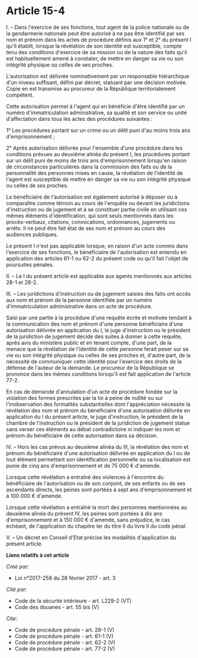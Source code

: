 # Article 15-4

I. – Dans l'exercice de ses fonctions, tout agent de la police nationale ou de la gendarmerie nationale peut être autorisé à
ne pas être identifié par ses nom et prénom dans les actes de procédure définis aux 1° et 2° du présent I qu'il établit,
lorsque la révélation de son identité est susceptible, compte tenu des conditions d'exercice de sa mission ou de la nature
des faits qu'il est habituellement amené à constater, de mettre en danger sa vie ou son intégrité physique ou celles de ses
proches. 

L'autorisation est délivrée nominativement par un responsable hiérarchique d'un niveau suffisant, défini par décret, statuant
par une décision motivée. Copie en est transmise au procureur de la République territorialement compétent. 

Cette autorisation permet à l'agent qui en bénéficie d'être identifié par un numéro d'immatriculation administrative, sa
qualité et son service ou unité d'affectation dans tous les actes des procédures suivantes : 

1° Les procédures portant sur un crime ou un délit puni d'au moins trois ans d'emprisonnement ; 

2° Après autorisation délivrée pour l'ensemble d'une procédure dans les conditions prévues au deuxième alinéa du présent I,
les procédures portant sur un délit puni de moins de trois ans d'emprisonnement lorsqu'en raison de circonstances
particulières dans la commission des faits ou de la personnalité des personnes mises en cause, la révélation de l'identité de
l'agent est susceptible de mettre en danger sa vie ou son intégrité physique ou celles de ses proches. 

Le bénéficiaire de l'autorisation est également autorisé à déposer ou à comparaître comme témoin au cours de l'enquête ou
devant les juridictions d'instruction ou de jugement et à se constituer partie civile en utilisant ces mêmes éléments
d'identification, qui sont seuls mentionnés dans les procès-verbaux, citations, convocations, ordonnances, jugements ou
arrêts. Il ne peut être fait état de ses nom et prénom au cours des audiences publiques. 

Le présent I n'est pas applicable lorsque, en raison d'un acte commis dans l'exercice de ses fonctions, le bénéficiaire de
l'autorisation est entendu en application des articles 61-1 ou 62-2 du présent code ou qu'il fait l'objet de poursuites
pénales. 

II. – Le I du présent article est applicable aux agents mentionnés aux articles 28-1 et 28-2. 

III. – Les juridictions d'instruction ou de jugement saisies des faits ont accès aux nom et prénom de la personne identifiée
par un numéro d'immatriculation administrative dans un acte de procédure. 

Saisi par une partie à la procédure d'une requête écrite et motivée tendant à la communication des nom et prénom d'une
personne bénéficiaire d'une autorisation délivrée en application du I, le juge d'instruction ou le président de la
juridiction de jugement décide des suites à donner à cette requête, après avis du ministère public et en tenant compte, d'une
part, de la menace que la révélation de l'identité de cette personne ferait peser sur sa vie ou son intégrité physique ou
celles de ses proches et, d'autre part, de la nécessité de communiquer cette identité pour l'exercice des droits de la
défense de l'auteur de la demande. Le procureur de la République se prononce dans les mêmes conditions lorsqu'il est fait
application de l'article 77-2. 

En cas de demande d'annulation d'un acte de procédure fondée sur la violation des formes prescrites par la loi à peine de
nullité ou sur l'inobservation des formalités substantielles dont l'appréciation nécessite la révélation des nom et prénom du
bénéficiaire d'une autorisation délivrée en application du I du présent article, le juge d'instruction, le président de la
chambre de l'instruction ou le président de la juridiction de jugement statue sans verser ces éléments au débat
contradictoire ni indiquer les nom et prénom du bénéficiaire de cette autorisation dans sa décision. 

IV. – Hors les cas prévus au deuxième alinéa du III, la révélation des nom et prénom du bénéficiaire d'une autorisation
délivrée en application du I ou de tout élément permettant son identification personnelle ou sa localisation est punie de
cinq ans d'emprisonnement et de 75 000 € d'amende. 

Lorsque cette révélation a entraîné des violences à l'encontre du bénéficiaire de l'autorisation ou de son conjoint, de ses
enfants ou de ses ascendants directs, les peines sont portées à sept ans d'emprisonnement et à 100 000 € d'amende. 

Lorsque cette révélation a entraîné la mort des personnes mentionnées au deuxième alinéa du présent IV, les peines sont
portées à dix ans d'emprisonnement et à 150 000 € d'amende, sans préjudice, le cas échéant, de l'application du chapitre Ier
du titre II du livre II du code pénal. 

V. – Un décret en Conseil d'Etat précise les modalités d'application du présent article.

**Liens relatifs à cet article**

_Créé par_:

  - Loi n°2017-258 du 28 février 2017 - art. 3

_Cité par_:

  - Code de la sécurité intérieure - art. L229-2 (VT)
  - Code des douanes - art. 55 bis (V)

_Cite_:

  - Code de procédure pénale - art. 28-1 (V)
  - Code de procédure pénale - art. 61-1 (V)
  - Code de procédure pénale - art. 62-2 (V)
  - Code de procédure pénale - art. 77-2 (V)
